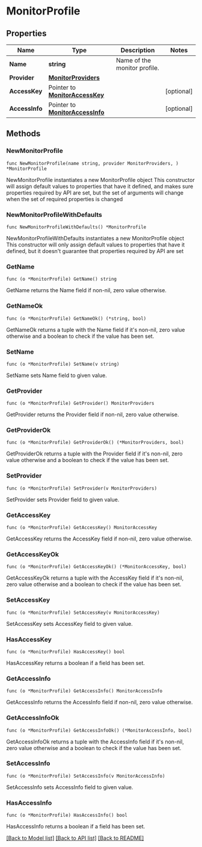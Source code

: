 # MonitorProfile

## Properties

Name | Type | Description | Notes
------------ | ------------- | ------------- | -------------
**Name** | **string** | Name of the monitor profile. | 
**Provider** | [**MonitorProviders**](MonitorProviders.md) |  | 
**AccessKey** | Pointer to [**MonitorAccessKey**](MonitorAccessKey.md) |  | [optional] 
**AccessInfo** | Pointer to [**MonitorAccessInfo**](MonitorAccessInfo.md) |  | [optional] 

## Methods

### NewMonitorProfile

`func NewMonitorProfile(name string, provider MonitorProviders, ) *MonitorProfile`

NewMonitorProfile instantiates a new MonitorProfile object
This constructor will assign default values to properties that have it defined,
and makes sure properties required by API are set, but the set of arguments
will change when the set of required properties is changed

### NewMonitorProfileWithDefaults

`func NewMonitorProfileWithDefaults() *MonitorProfile`

NewMonitorProfileWithDefaults instantiates a new MonitorProfile object
This constructor will only assign default values to properties that have it defined,
but it doesn't guarantee that properties required by API are set

### GetName

`func (o *MonitorProfile) GetName() string`

GetName returns the Name field if non-nil, zero value otherwise.

### GetNameOk

`func (o *MonitorProfile) GetNameOk() (*string, bool)`

GetNameOk returns a tuple with the Name field if it's non-nil, zero value otherwise
and a boolean to check if the value has been set.

### SetName

`func (o *MonitorProfile) SetName(v string)`

SetName sets Name field to given value.


### GetProvider

`func (o *MonitorProfile) GetProvider() MonitorProviders`

GetProvider returns the Provider field if non-nil, zero value otherwise.

### GetProviderOk

`func (o *MonitorProfile) GetProviderOk() (*MonitorProviders, bool)`

GetProviderOk returns a tuple with the Provider field if it's non-nil, zero value otherwise
and a boolean to check if the value has been set.

### SetProvider

`func (o *MonitorProfile) SetProvider(v MonitorProviders)`

SetProvider sets Provider field to given value.


### GetAccessKey

`func (o *MonitorProfile) GetAccessKey() MonitorAccessKey`

GetAccessKey returns the AccessKey field if non-nil, zero value otherwise.

### GetAccessKeyOk

`func (o *MonitorProfile) GetAccessKeyOk() (*MonitorAccessKey, bool)`

GetAccessKeyOk returns a tuple with the AccessKey field if it's non-nil, zero value otherwise
and a boolean to check if the value has been set.

### SetAccessKey

`func (o *MonitorProfile) SetAccessKey(v MonitorAccessKey)`

SetAccessKey sets AccessKey field to given value.

### HasAccessKey

`func (o *MonitorProfile) HasAccessKey() bool`

HasAccessKey returns a boolean if a field has been set.

### GetAccessInfo

`func (o *MonitorProfile) GetAccessInfo() MonitorAccessInfo`

GetAccessInfo returns the AccessInfo field if non-nil, zero value otherwise.

### GetAccessInfoOk

`func (o *MonitorProfile) GetAccessInfoOk() (*MonitorAccessInfo, bool)`

GetAccessInfoOk returns a tuple with the AccessInfo field if it's non-nil, zero value otherwise
and a boolean to check if the value has been set.

### SetAccessInfo

`func (o *MonitorProfile) SetAccessInfo(v MonitorAccessInfo)`

SetAccessInfo sets AccessInfo field to given value.

### HasAccessInfo

`func (o *MonitorProfile) HasAccessInfo() bool`

HasAccessInfo returns a boolean if a field has been set.


[[Back to Model list]](../README.md#documentation-for-models) [[Back to API list]](../README.md#documentation-for-api-endpoints) [[Back to README]](../README.md)


